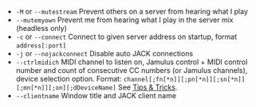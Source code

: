 - `-M` or `--mutestream`  Prevent others on a server from hearing what I play                                                      
- `--mutemyown` Prevent me from hearing what I play in the server mix (headless only)                                                      
-  `-c` or `--connect`  Connect to given server address on startup, format `address[:port]`  
-  `-j` or `--nojackconnect`  Disable auto JACK connections  
-  `--ctrlmidich`  MIDI channel to listen on, Jamulus control + MIDI control number and count of consecutive CC numbers (or Jamulus channels), device selection option. Format: `channel[;fn[*n]][;pn[*n]][;sn[*n]][;mn[*n]][;on][;dDeviceName]` See [Tips & Tricks](Tips-Tricks-More#using---ctrlmidich-for-midi-controllers).
- `--clientname`  Window title and JACK client name
